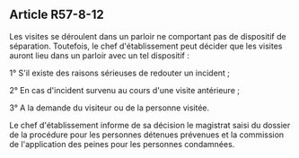 Article R57-8-12
----
Les visites se déroulent dans un parloir ne comportant pas de dispositif de
séparation. Toutefois, le chef d'établissement peut décider que les visites
auront lieu dans un parloir avec un tel dispositif :

1° S'il existe des raisons sérieuses de redouter un incident ;

2° En cas d'incident survenu au cours d'une visite antérieure ;

3° A la demande du visiteur ou de la personne visitée.

Le chef d'établissement informe de sa décision le magistrat saisi du dossier de
la procédure pour les personnes détenues prévenues et la commission de
l'application des peines pour les personnes condamnées.
